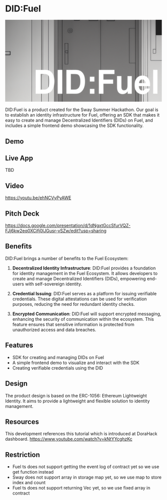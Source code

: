 # DID:Fuel

![banner](./assets/banner.png)

DID:Fuel is a product created for the Sway Summer Hackathon. Our goal is to establish an identity infrastructure for Fuel, offering an SDK that makes it easy to create and manage Decentralized Identifiers (DIDs) on Fuel, and includes a simple frontend demo showcasing the SDK functionality.

## Demo

## Live App

TBD

## Video

https://youtu.be/ehNCVyPyAWE

## Pitch Deck

https://docs.google.com/presentation/d/1dNgxtGccSfurVQZ-FJj6kw2eq0XCifj0lJGusr-vSZw/edit?usp=sharing

## Benefits

DID:Fuel brings a number of benefits to the Fuel Ecosystem:

1. **Decentralized Identity Infrastructure**: DID:Fuel provides a foundation for identity management in the Fuel Ecosystem. It allows developers to create and manage Decentralized Identifiers (DIDs), empowering end-users with self-sovereign identity.

2. **Credential Issuing**: DID:Fuel serves as a platform for issuing verifiable credentials. These digital attestations can be used for verification purposes, reducing the need for redundant identity checks.

3. **Encrypted Communication**: DID:Fuel will support encrypted messaging, enhancing the security of communication within the ecosystem. This feature ensures that sensitive information is protected from unauthorized access and data breaches.

## Features

- SDK for creating and managing DIDs on Fuel
- A simple frontend demo to visualize and interact with the SDK
- Creating verifiable credentials using the DID

## Design

The product design is based on the ERC-1056: Ethereum Lightweight Identity. It aims to provide a lightweight and flexible solution to identity management.

## Resources

This development references this tutorial which is introduced at DoraHack dashboard.
https://www.youtube.com/watch?v=kNtYYcghzKc

## Restriction

- Fuel ts does not support getting the event log of contract yet so we use get function instead
- Sway does not support array in storage map yet, so we use map to store index and count
- Fuel ts does not support returning Vec yet, so we use fixed array in contract
